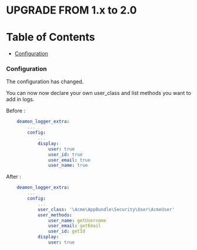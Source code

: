 UPGRADE FROM 1.x to 2.0
=======================

# Table of Contents

- [Configuration](#configuration)

### Configuration

The configuration has changed.

You can now now declare your own user_class and list methods you want to add in logs.

Before :

```yml
    deamon_logger_extra:
        ...
        config:
            ...
            display:
                user: true
                user_id: true
                user_email: true
                user_name: true
```

After :

```yml
    deamon_logger_extra:
        ...
        config:
            ...
            user_class: '\Acme\AppBundle\Security\User\AcmeUser'
            user_methods:
                user_name: getUsername
                user_email: getEmail
                user_id: getId
            display:
                user: true
```
